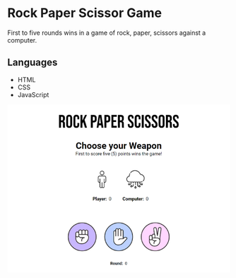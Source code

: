 # Rock Paper Scissor Game
First to five rounds wins in a game of rock, paper, scissors against a computer.

## Languages
* HTML
* CSS
* JavaScript

 ![Screenshot](images/rps.png)